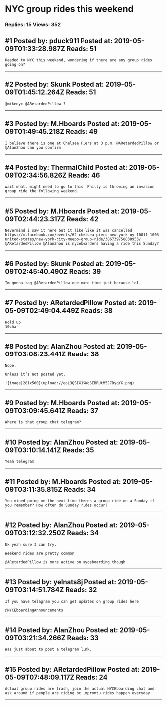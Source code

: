 # NYC group rides this weekend

### Replies: 15 Views: 352

## \#1 Posted by: pduck911 Posted at: 2019-05-09T01:33:28.987Z Reads: 51

```
Headed to NYC this weekend, wondering if there are any group rides going on?
```

---
## \#2 Posted by: Skunk Posted at: 2019-05-09T01:45:12.264Z Reads: 51

```
@mikenyc @ARetardedPillow ?
```

---
## \#3 Posted by: M.Hboards Posted at: 2019-05-09T01:49:45.218Z Reads: 49

```
I believe there is one at Chelsea Piers at 3 p.m. @ARetardedPillow or @AlanZhou can you confirm
```

---
## \#4 Posted by: ThermalChild Posted at: 2019-05-09T02:34:56.826Z Reads: 46

```
wait what, might need to go to this. Philly is throwing an invasion group ride the following weekend.
```

---
## \#5 Posted by: M.Hboards Posted at: 2019-05-09T02:44:23.317Z Reads: 42

```
Nevermind i saw it here but it like like it was cancelled
https://m.facebook.com/events/62-chelsea-piers-new-york-ny-10011-1003-united-states/new-york-city-meepo-group-ride/386739758838953/
@ARetardedPillow @AlanZhou is nyceboarders having a ride this Sunday?
```

---
## \#6 Posted by: Skunk Posted at: 2019-05-09T02:45:40.490Z Reads: 39

```
Im gonna tag @ARetardedPillow one more time just because lol
```

---
## \#7 Posted by: ARetardedPillow Posted at: 2019-05-09T02:49:04.449Z Reads: 38

```
Hold up 
10char
```

---
## \#8 Posted by: AlanZhou Posted at: 2019-05-09T03:08:23.441Z Reads: 38

```
Nope.

Unless it’s not posted yet.

![image|281x500](upload://eoL3QSIX15WqSEBRUtM5J7DyqYG.png)
```

---
## \#9 Posted by: M.Hboards Posted at: 2019-05-09T03:09:45.641Z Reads: 37

```
Where is that group chat telegram?
```

---
## \#10 Posted by: AlanZhou Posted at: 2019-05-09T03:10:14.141Z Reads: 35

```
Yeah telegram
```

---
## \#11 Posted by: M.Hboards Posted at: 2019-05-09T03:11:35.815Z Reads: 34

```
You mined pming me the next time theres a group ride on a Sunday if you remember? How often do Sunday rides occur?
```

---
## \#12 Posted by: AlanZhou Posted at: 2019-05-09T03:12:32.250Z Reads: 34

```
Uk yeah sure I can try.

Weekend rides are pretty common 

@ARetardedPillow is more active on nyceboarding though
```

---
## \#13 Posted by: yelnats8j Posted at: 2019-05-09T03:14:51.784Z Reads: 32

```
If you have telagram you can get updates on group rides here

@NYCEboardingAnnouncements
```

---
## \#14 Posted by: AlanZhou Posted at: 2019-05-09T03:21:34.266Z Reads: 33

```
Was just about to post a telegram link.
```

---
## \#15 Posted by: ARetardedPillow Posted at: 2019-05-09T07:48:09.117Z Reads: 24

```
Actual group rides are trash, join the actual NYCEboarding chat and ask around if people are riding bc impromtu rides happen everyday
```

---
